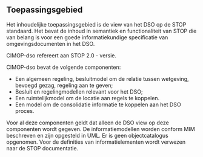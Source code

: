 Toepassingsgebied
-----------------

Het inhoudelijke toepassingsgebied is de view van het DSO op de STOP standaard. Het bevat de inhoud in semantiek en functionaliteit van STOP die van belang is voor een goede informatiekundige specificatie van omgevingsdocumenten in het DSO.

CIMOP-dso refereert aan STOP 2.0 - versie.

CIMOP-dso bevat de volgende componenten:
- Een algemeen regeling, besluitmodel om de relatie tussen wetgeving, bevoegd gezag, regeling aan te geven;
- Besluit en regelingmodellen relevant voor het DSO;
- Een ruimtelijkmodel om de locatie aan regels te koppelen.
- Een model om de consolidatie informatie te koppelen aan het DSO proces.

Voor al deze componenten geldt dat alleen de DSO view op deze componenten wordt gegeven.
De informatiemodellen worden conform MIM beschreven en zijn opgesteld in UML. Er is geen objectcatalogus opgenomen. Voor de definities van informatielementen wordt verwezen naar de STOP documentatie.

<!--
<aside class="note">
Is het wel slim om de begrippen ook in dit doc op te nemen. Liever een referentie naar de bron.

Dit is nu in deze versie gedaan door bij de UML diagrammen een referentie op te nemen naar het bronmodel in STOP.
Voor de individuele informatie-elementen, klassen en eigenschappen, is dat moeilijker, cq meer werk en is de vraag of die urls persistent zijn. Idee is daarom om de definities van klassen en eigenschappen en ook de referentie naar STOP bron niet in dit document op te nemen. 

In het huidige doc is dat nog niet doorgevoerd. 
</aside> -->